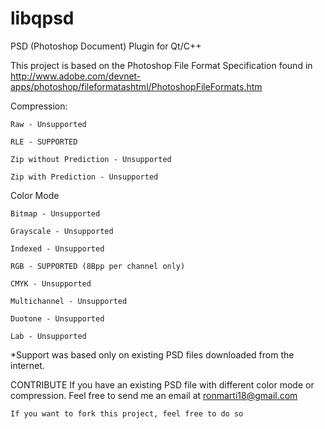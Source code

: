 libqpsd
=======

PSD (Photoshop Document) Plugin for Qt/C++


This project is based on the Photoshop File Format Specification found in http://www.adobe.com/devnet-apps/photoshop/fileformatashtml/PhotoshopFileFormats.htm

Compression:

	Raw - Unsupported

	RLE - SUPPORTED

	Zip without Prediction - Unsupported

	Zip with Prediction - Unsupported
	
Color Mode

	Bitmap - Unsupported

	Grayscale - Unsupported

	Indexed - Unsupported

	RGB - SUPPORTED (8Bpp per channel only)

	CMYK - Unsupported

	Multichannel - Unsupported

	Duotone - Unsupported

	Lab - Unsupported
	

*Support was based only on existing PSD files downloaded from the internet.

CONTRIBUTE
	If you have an existing PSD file with different color mode or compression. Feel free to send me
	an email at ronmarti18@gmail.com
	
	If you want to fork this project, feel free to do so
